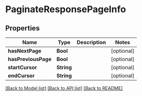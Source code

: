 # PaginateResponsePageInfo

## Properties
Name | Type | Description | Notes
------------ | ------------- | ------------- | -------------
**hasNextPage** | **Bool** |  | [optional] 
**hasPreviousPage** | **Bool** |  | [optional] 
**startCursor** | **String** |  | [optional] 
**endCursor** | **String** |  | [optional] 

[[Back to Model list]](../README.md#models) [[Back to API list]](../README.md#api-endpoints) [[Back to README]](../README.md)


